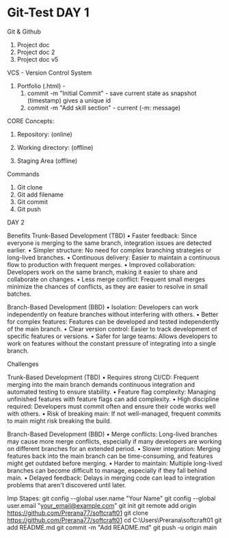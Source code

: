 # Git-Test DAY 1
Git & Github
1.	Project doc
2.	Project doc 2
3.	Project doc v5

VCS - Version Control System

1. Portfolio (.html) - 
    1. commit -m "Initial Commit" - save current state as snapshot (timestamp) gives a unique id
    2. commit -m "Add skill section" - current  (-m: message)


CORE Concepts:

1. Repository: (online)

2. Working directory: (offline)
    
3. Staging Area (offline)


Commands
1.	Git clone
2.	Git add filename
3.	Git commit
4.	Git push


DAY 2

Benefits
Trunk-Based Development (TBD)
•	Faster feedback: Since everyone is merging to the same branch, integration issues are detected earlier.
•	Simpler structure: No need for complex branching strategies or long-lived branches.
•	Continuous delivery: Easier to maintain a continuous flow to production with frequent merges.
•	Improved collaboration: Developers work on the same branch, making it easier to share and collaborate on changes.
•	Less merge conflict: Frequent small merges minimize the chances of conflicts, as they are easier to resolve in small batches.

Branch-Based Development (BBD)
•	Isolation: Developers can work independently on feature branches without interfering with others.
•	Better for complex features: Features can be developed and tested independently of the main branch.
•	Clear version control: Easier to track development of specific features or versions.
•	Safer for large teams: Allows developers to work on features without the constant pressure of integrating into a single branch.

Challenges

Trunk-Based Development (TBD)
•	Requires strong CI/CD: Frequent merging into the main branch demands continuous integration and automated testing to ensure stability.
•	Feature flag complexity: Managing unfinished features with feature flags can add complexity.
•	High discipline required: Developers must commit often and ensure their code works well with others.
•	Risk of breaking main: If not well-managed, frequent commits to main might risk breaking the build.

Branch-Based Development (BBD)
•	Merge conflicts: Long-lived branches may cause more merge conflicts, especially if many developers are working on different branches for an extended period.
•	Slower integration: Merging features back into the main branch can be time-consuming, and features might get outdated before merging.
•	Harder to maintain: Multiple long-lived branches can become difficult to manage, especially if they fall behind main.
•	Delayed feedback: Delays in merging code can lead to integration problems that aren't discovered until later.


Imp Stapes: 
git config --global user.name "Your Name" 
git config --global user.email "your_email@example.com" 
git init git remote add origin https://github.com/Prerana77/softcraft01 
git clone https://github.com/Prerana77/softcraft01 
cd C:\Users\Prerana\softcraft01
git add README.md 
git commit -m "Add README.md" 
git push -u origin main
